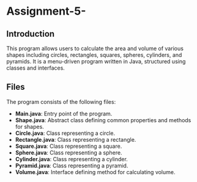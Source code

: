 # Assignment-5-
## Introduction

This program allows users to calculate the area and volume of various shapes including circles, rectangles, squares, spheres, cylinders, and pyramids. It is a menu-driven program written in Java, structured using classes and interfaces.

## Files

The program consists of the following files:

- **Main.java**: Entry point of the program.
- **Shape.java**: Abstract class defining common properties and methods for shapes.
- **Circle.java**: Class representing a circle.
- **Rectangle.java**: Class representing a rectangle.
- **Square.java**: Class representing a square.
- **Sphere.java**: Class representing a sphere.
- **Cylinder.java**: Class representing a cylinder.
- **Pyramid.java**: Class representing a pyramid.
- **Volume.java**: Interface defining method for calculating volume.
